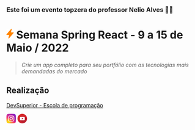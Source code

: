 ### Este foi um evento topzera do professor **Nelio Alves** 👨‍🏫 

# ![DevSuperior logo](https://raw.githubusercontent.com/devsuperior/bds-assets/main/ds/devsuperior-logo-small.png) Semana Spring React - 9 a 15 de Maio / 2022
>  *Crie um app completo para seu portfólio com as tecnologias mais demandadas do mercado*

## Realização
[DevSuperior - Escola de programação](https://devsuperior.com.br)

[![DevSuperior no Instagram](https://raw.githubusercontent.com/devsuperior/bds-assets/main/ds/ig-icon.png)](https://instagram.com/devsuperior.ig)
[![DevSuperior no Youtube](https://raw.githubusercontent.com/devsuperior/bds-assets/main/ds/yt-icon.png)](https://youtube.com/devsuperior)

